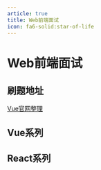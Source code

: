 ```yaml
---
article: true
title: Web前端面试
icon: fa6-solid:star-of-life
---
```


# Web前端面试

## 刷题地址

[Vue官网整理](https://vue3js.cn/interview/)

## Vue系列

## React系列
